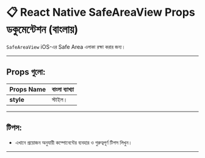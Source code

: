 # 📋 React Native SafeAreaView Props ডকুমেন্টেশন (বাংলায়)

`SafeAreaView` iOS-এর Safe Area এলাকা রক্ষা করার জন্য।

---

## Props গুলো:

| Props Name | বাংলা ব্যাখ্যা |
|------------|----------------|
| **style** | স্টাইল। |

---

## টিপস:

- এখানে প্রয়োজন অনুযায়ী কম্পোনেন্টের ব্যবহার ও গুরুত্বপূর্ণ টিপস লিখুন।

---

